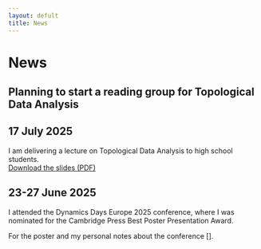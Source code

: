 ```yaml
---
layout: defult
title: News
--- 
```


# News

## Planning to start a reading group for Topological Data Analysis

## 17 July 2025
I am delivering a lecture on Topological Data Analysis to high school students.  
[Download the slides (PDF)](tda-highschool.pdf)

## 23-27 June 2025
I attended the Dynamics Days Europe 2025 conference, where I was nominated for the Cambridge Press Best Poster Presentation Award.  

For the poster and my personal notes about the conference [].

